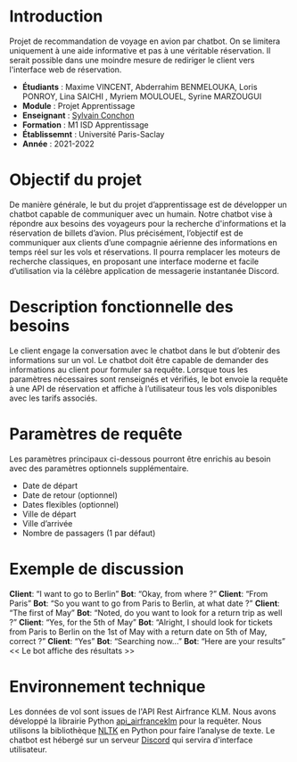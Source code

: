 # Introduction
Projet de recommandation de voyage en avion par chatbot. 
On se limitera uniquement à une aide informative et pas à une véritable réservation.
Il serait possible dans une moindre mesure de rediriger le client vers l'interface web de réservation.

* **Étudiants** : Maxime VINCENT, Abderrahim BENMELOUKA, Loris PONROY, Lina SAICHI , Myriem MOULOUEL, Syrine MARZOUGUI
* **Module** : Projet Apprentissage
* **Enseignant** : [Sylvain Conchon](https://www.lri.fr/~conchon/)
* **Formation** : M1 ISD Apprentissage
* **Établissemnt** : Université Paris-Saclay
* **Année** : 2021-2022

# Objectif du projet
De manière générale, le but du projet d’apprentissage est de développer un chatbot capable de communiquer avec un humain. 
Notre chatbot vise à répondre aux besoins des voyageurs pour la recherche d'informations et la réservation de billets d’avion.
Plus précisément, l’objectif est de communiquer aux clients d’une compagnie aérienne des informations en temps réel sur 
les vols et réservations. Il pourra remplacer les moteurs de recherche classiques, en proposant une interface moderne 
et facile d’utilisation via la célèbre application de messagerie instantanée Discord.

# Description fonctionnelle des besoins
Le client engage la conversation avec le chatbot dans le but d’obtenir des informations sur un vol. 
Le chatbot doit être capable de demander des informations au client pour formuler sa requête. 
Lorsque tous les paramètres nécessaires sont renseignés et vérifiés, le bot envoie la requête 
à une API de réservation et affiche à l’utilisateur tous les vols disponibles avec les tarifs associés.

# Paramètres de requête
Les paramètres principaux ci-dessous pourront être enrichis au besoin avec des paramètres optionnels supplémentaire.

* Date de départ
* Date de retour (optionnel)
* Dates flexibles (optionnel)
* Ville de départ
* Ville d’arrivée
* Nombre de passagers (1 par défaut)

# Exemple de discussion
**Client**: “I want to go to Berlin”
**Bot**: “Okay, from where ?”
**Client**: “From Paris”
**Bot**: “So you want to go from Paris to Berlin, at what date ?”
**Client**: “The first of May”
**Bot**: “Noted, do you want to look for a return trip as well ?”
**Client**: “Yes, for the 5th of May”
**Bot**: “Alright, I should look for tickets from Paris to Berlin on the 1st of May with a return date
on 5th of May, correct ?”
**Client**: “Yes”
**Bot**: “Searching now...”
**Bot**: “Here are your results”
<< Le bot affiche des résultats >>

# Environnement technique
Les données de vol sont issues de l'API Rest Airfrance KLM. Nous avons développé la librairie Python
[api_airfranceklm](https://github.com/orthose/api-airfranceklm-python-sdk) pour la requêter.
Nous utilisons la bibliothèque [NLTK](https://www.nltk.org/) en Python pour faire l’analyse de texte.
Le chatbot est hébergé sur un serveur [Discord](https://discord.com/) qui servira d'interface utilisateur.
